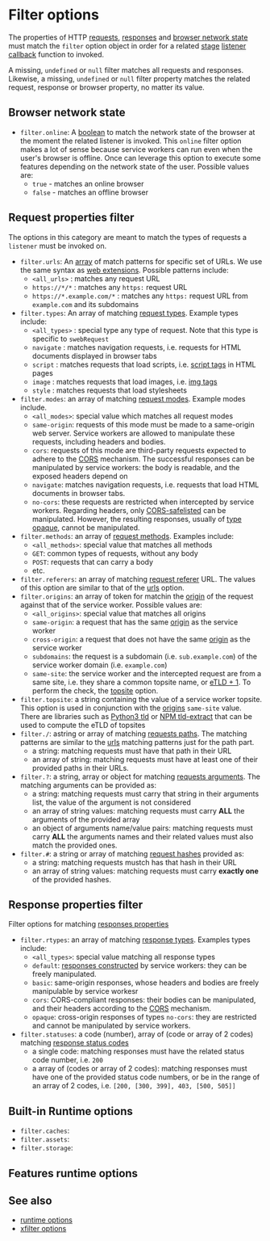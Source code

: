 # Filter options

The properties of HTTP [requests](https://developer.mozilla.org/en-US/docs/Web/API/Request), [responses](https://developer.mozilla.org/en-US/docs/Web/API/Response) and [browser network state](https://developer.mozilla.org/en-US/docs/Web/API/Navigator) must match the `filter` option object in order for a related [stage](../../stage/index.md) [listener callback](../../listener/index.md) function to invoked. 

A missing, `undefined` or `null` filter matches all requests and responses. Likewise, a missing, `undefined` or `null` filter property matches the related request, response or browser property, no matter its value.

## Browser network state
- `filter.online`: A [boolean](https://developer.mozilla.org/en-US/docs/Web/API/Navigator/onLine) to match the network state of the browser at the moment the related listener is invoked. This `online` filter option makes a lot of sense because service workers can run even when the user's browser is offline. Once can leverage this option to execute some features depending on the network state of the user. Possible values are:
	- `true` - matches an online browser
	- `false` - matches an offline browser 

## Request properties filter
The options in this category are meant to match the types of requests a `listener` must be invoked on. 
- `filter.urls`: An [array](https://developer.mozilla.org/en-US/docs/Web/JavaScript/Reference/Global_Objects/Array) of match patterns for specific set of URLs. We use the same syntax as [web extensions](https://developer.mozilla.org/en-US/docs/Mozilla/Add-ons/WebExtensions/Match_patterns). Possible patterns include:
	- `<all_urls>` : matches any request URL
	- `https://*/*` :  matches any `https:` request URL
	- `https://*.example.com/*` : matches any `https:` request URL from `example.com` and its subdomains
- `filter.types`: An array of matching [request types](https://developer.mozilla.org/en-US/docs/Web/API/Request/destination). Example types include:
	- `<all_types>` :  special type any type of request. Note that this type is specific to `swebRequest`
	- `navigate` : matches navigation requests, i.e. requests for HTML documents displayed in browser tabs
	- `script` : matches requests that load scripts, i.e. [script tags](https://developer.mozilla.org/en-US/docs/Web/HTML/Element/script) in HTML pages
	- `image` : matches requests that load images, i.e. [img tags](https://developer.mozilla.org/en-US/docs/Web/HTML/Element/img)
	- `style` : matches requests that load stylesheets
- `filter.modes`: an array of matching [request modes](https://developer.mozilla.org/en-US/docs/Web/API/Request/mode). Example modes include. 
	- `<all_modes>`: special value which matches all request modes
	- `same-origin`: requests of this mode must be made to a same-origin web server. Service workers are allowed to manipulate these requests, including headers and bodies.
	- `cors`: requests of this mode are third-party requests expected to adhere to the [CORS](https://developer.mozilla.org/en-US/docs/Web/HTTP/CORS) mechanism. The successful responses can be manipulated by service workers: the body is readable, and the exposed headers depend on 
	- `navigate`: matches navigation requests, i.e. requests that load HTML documents in browser tabs. 
	- `no-cors`: these requests are restricted when intercepted by service workers. Regarding headers, only [CORS-safelisted](https://developer.mozilla.org/en-US/docs/Glossary/CORS-safelisted_request_header) can be manipulated. However, the resulting responses, usually of [type opaque](https://developer.mozilla.org/en-US/docs/Web/API/Response/type), cannot be manipulated. 
- `filter.methods`: an array of [request methods](https://developer.mozilla.org/en-US/docs/Web/HTTP/Methods). Examples include:
	- `<all_methods>`: special value that matches all methods
	- `GET`: common types of requests, without any body
	- `POST`: requests that can carry a body
	- etc.
- `filter.referers`: an array of matching [request referer](https://developer.mozilla.org/en-US/docs/Web/API/Request/referrer) URL.
The values of this option are similar to that of the [urls](#urls) option.
- `filter.origins`: an array of token for matchin the [origin](https://developer.mozilla.org/en-US/docs/Web/HTTP/Headers/Origin) of the request against that of the service worker. Possible values are:
	- `<all_origins>`: special value that matches all origins
	- `same-origin`: a request that has the same [origin](https://developer.mozilla.org/en-US/docs/Web/HTTP/Headers/Origin) as the service worker
	- `cross-origin`: a request that does not have the same [origin](https://developer.mozilla.org/en-US/docs/Web/HTTP/Headers/Origin) as the service worker
	- `subdomains`: the request is a subdomain (i.e. `sub.example.com`) of the service worker domain (i.e. `example.com`)
	- `same-site`: the service worker and the intercepted request are from a same site, i.e. they share a common topsite name, or [eTLD + 1](https://wiki.mozilla.org/Public_Suffix_List). To perform the check, the [topsite](#topsite) option.
- `filter.topsite`: a string containing the value of a service worker topsite. This option is used in conjunction with the [origins](#origins) `same-site` value. There are libraries such as [Python3 tld](https://pypi.org/project/tld/) or [NPM tld-extract](https://www.npmjs.com/package/tld-extract) that can be used to compute the eTLD of topsites
- `filter./`: astring or array of matching [requests paths](https://developer.mozilla.org/en-US/docs/Mozilla/Add-ons/WebExtensions/Match_patterns#path). The matching patterns are similar to the [urls](#urls) matching patterns just for the path part.
	- a string: matching requests must have that path in their URL
	- an array of string: matching requests must have at least one of their provided paths in their URLs.
- `filter.?`: a string, array or object for matching [requests arguments](https://developer.mozilla.org/en-US/docs/Web/API/URL/searchParams). The matching arguments can be provided as:
	- a string: matching requests must carry that string in their arguments list, the value of the argument is not considered
	- an array of string values: matching requests must carry **ALL** the arguments of the provided array
	- an object of arguments name/value pairs: matching requests must carry **ALL** the arguments names and their related values must also match the provided ones.
- `filter.#`: a string or array of matching [request hashes](https://developer.mozilla.org/en-US/docs/Web/API/URL/hash)  provided as:
	- a string: matching requests mustch has that hash in their URL
	- an array of string values: matching requests must carry **exactly one** of the provided hashes.

## Response properties filter
Filter options for matching [responses properties](https://developer.mozilla.org/en-US/docs/Web/API/Response)
- `filter.rtypes`: an array of matching [response types](https://developer.mozilla.org/en-US/docs/Web/API/Response/type). Examples types include:
	- `<all_types>`: special value matching all response types
	- `default`: [responses constructed](https://developer.mozilla.org/en-US/docs/Web/API/Response/Response) by service workers: they can be freely manipulated. 
	- `basic`: same-origin responses, whose headers and bodies are freely manipulable by service workesr
	- `cors`: CORS-compliant responses: their bodies can be manipulated, and their headers according to the [CORS](https://developer.mozilla.org/en-US/docs/Web/HTTP/CORS) mechanism.
	- `opaque`: cross-origin responses of types `no-cors`: they are restricted and cannot be manipulated by service workers. 
- `filter.statuses`: a code (number), array of (code or array of 2 codes) matching [response status codes](https://developer.mozilla.org/en-US/docs/Web/HTTP/Status)
	- a single code: matching responses must have the related status code number, i.e. `200`
	- a array of (codes or array of 2 codes): matching responses must have one of the provided status code numbers, or be in the range of an array of 2 codes, i.e. `[200, [300, 399], 403, [500, 505]]`

## Built-in Runtime options
- `filter.caches`:
- `filter.assets`:
- `filter.storage`:



## Features runtime options
## See also
- [runtime options](../runtime/index.md)
- [xfilter options](../xfilter/index.md)
